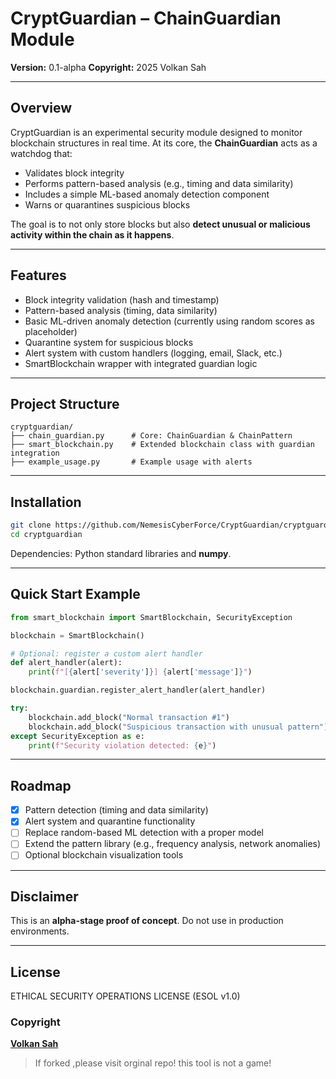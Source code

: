 # CryptGuardian – ChainGuardian Module

**Version:** 0.1-alpha
**Copyright:** 2025 Volkan Sah

---

## Overview

CryptGuardian is an experimental security module designed to monitor blockchain structures in real time.
At its core, the **ChainGuardian** acts as a watchdog that:

* Validates block integrity
* Performs pattern-based analysis (e.g., timing and data similarity)
* Includes a simple ML-based anomaly detection component
* Warns or quarantines suspicious blocks

The goal is to not only store blocks but also **detect unusual or malicious activity within the chain as it happens**.

---

## Features

* Block integrity validation (hash and timestamp)
* Pattern-based analysis (timing, data similarity)
* Basic ML-driven anomaly detection (currently using random scores as placeholder)
* Quarantine system for suspicious blocks
* Alert system with custom handlers (logging, email, Slack, etc.)
* SmartBlockchain wrapper with integrated guardian logic

---

## Project Structure

```
cryptguardian/
├── chain_guardian.py      # Core: ChainGuardian & ChainPattern
├── smart_blockchain.py    # Extended blockchain class with guardian integration
├── example_usage.py       # Example usage with alerts
```

---

## Installation

```bash
git clone https://github.com/NemesisCyberForce/CryptGuardian/cryptguardian.git
cd cryptguardian

```

Dependencies: Python standard libraries and **numpy**.

---

## Quick Start Example

```python
from smart_blockchain import SmartBlockchain, SecurityException

blockchain = SmartBlockchain()

# Optional: register a custom alert handler
def alert_handler(alert):
    print(f"[{alert['severity']}] {alert['message']}")

blockchain.guardian.register_alert_handler(alert_handler)

try:
    blockchain.add_block("Normal transaction #1")
    blockchain.add_block("Suspicious transaction with unusual pattern")
except SecurityException as e:
    print(f"Security violation detected: {e}")
```

---

## Roadmap

* [x] Pattern detection (timing and data similarity)
* [x] Alert system and quarantine functionality
* [ ] Replace random-based ML detection with a proper model
* [ ] Extend the pattern library (e.g., frequency analysis, network anomalies)
* [ ] Optional blockchain visualization tools

---

## Disclaimer

This is an **alpha-stage proof of concept**.
Do not use in production environments.

---

## License
ETHICAL SECURITY OPERATIONS LICENSE (ESOL v1.0)

### Copyright
[**Volkan Sah**](https://githib.com/volkansah)

> If forked ,please visit orginal repo! this tool is not a game!



